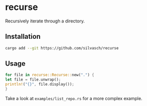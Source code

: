 # recurse

Recursively iterate through a directory.

## Installation

```bash
cargo add --git https://github.com/silvasch/recurse
```

## Usage

```rust
for file in recurse::Recurse::new(".") {
let file = file.unwrap();
println!("{}", file.display());
}
```

Take a look at `examples/list_repo.rs` for a more complex example.
